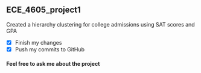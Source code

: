 ## ECE_4605_project1
Created a hierarchy clustering for college admissions using SAT scores and GPA


- [x] Finish my changes
- [x] Push my commits to GitHub

#### Feel free to ask me about the project
